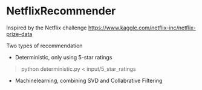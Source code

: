 # NetflixRecommender

Inspired by the Netflix challenge
https://www.kaggle.com/netflix-inc/netflix-prize-data

Two types of recommendation

- Deterministic, only using 5-star ratings

> python deterministic.py < input/5_star_ratings

- Machinelearning, combining SVD and Collabrative Filtering
